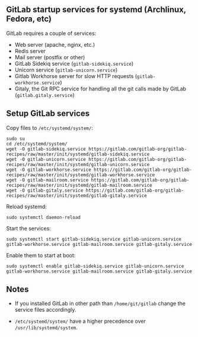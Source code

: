 ## GitLab startup services for systemd (Archlinux, Fedora, etc)

GitLab requires a couple of services:
* Web server (apache, nginx, etc.)
* Redis server
* Mail server (postfix or other)
* GitLab Sidekiq service (`gitlab-sidekiq.service`)
* Unicorn service (`gitlab-unicorn.service`)
* Gitlab Workhorse server for slow HTTP requests (`gitlab-workhorse.service`)
* Gitaly, the Git RPC service for handling all the git calls made by GitLab (`gitlab.gitaly.service`)

## Setup GitLab services

Copy files to `/etc/systemd/system/`:

```
sudo su
cd /etc/systemd/system/
wget -O gitlab-sidekiq.service https://gitlab.com/gitlab-org/gitlab-recipes/raw/master/init/systemd/gitlab-sidekiq.service
wget -O gitlab-unicorn.service https://gitlab.com/gitlab-org/gitlab-recipes/raw/master/init/systemd/gitlab-unicorn.service
wget -O gitlab-workhorse.service https://gitlab.com/gitlab-org/gitlab-recipes/raw/master/init/systemd/gitlab-workhorse.service
wget -O gitlab-mailroom.service https://gitlab.com/gitlab-org/gitlab-recipes/raw/master/init/systemd/gitlab-mailroom.service
wget -O gitlab-gitaly.service https://gitlab.com/gitlab-org/gitlab-recipes/raw/master/init/systemd/gitlab-gitaly.service
```

Reload systemd:

    sudo systemctl daemon-reload

Start the services:

    sudo systemctl start gitlab-sidekiq.service gitlab-unicorn.service gitlab-workhorse.service gitlab-mailroom.service gitlab-gitaly.service

Enable them to start at boot:

    sudo systemctl enable gitlab-sidekiq.service gitlab-unicorn.service gitlab-workhorse.service gitlab-mailroom.service gitlab-gitaly.service

## Notes

* If you installed GitLab in other path than `/home/git/gitlab` change the service files accordingly.

* `/etc/systemd/system/` have a higher precedence over  `/usr/lib/systemd/system`.
